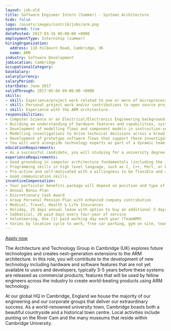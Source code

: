 ```yaml
---
layout: job-old
title: Software Engineer Intern (Summer) - Systems Architecture
hide: false
logo: /assets/images/contrib/jobs/arm.png
sponsored: true
datePosted: 2017-03-16 09:00:00 +0000
employmentType: Internship (summer)
hiringOrganization:
  address: 110 Fulbourn Road, Cambridge, UK
  name: ARM
industry: Software Development
jobLocation: Cambridge
occupationalCategory:
baseSalary:
salaryCurrency:
salaryPeriod:
startDate: June 2017
validThrough: 2017-05-04 09:00:00 +0000
skills:
- skill: Experience/project work related to one or more of microprocessors and hardware (e.g. microcontroller projects, assembler programming, simulators, hardware design), development tools (e.g., debuggers, compilers, disassemblers, visualization), and/or low-level software (e.g., device drivers, operating systems).
- skill: Personal project work and/or contributions to open source projects.
- skill: Experience with the ARM architecture.
responsibilities:
- Computer Science or an Electrical/Electronics Engineering background, and include
- Building an understanding of hardware features and capabilities, system software, development tools, and other use-cases.
- Development of modelling flows and component models in instruction-set simulator environments.
- Modelling investigations to drive technical decisions across a broad spectrum of features, including hardware, software and system architecture.
- Development of prototype software flows that support these investigations and demonstrate use of next-generation extensions to the ARM architecture.
- You will work alongside technology experts as part of a dynamic team that develops next-generation technologies in computer architecture, and collaborates on next generation instruction set and CPU system architectures,  guided by quantitative investigation and expert understanding of the markets ARM serves.
educationRequirements:
- As a successful candidate, you will studying for a university degree, ideally in Computer Science or Electrical/Electronic Engineering, although candidates with other academic backgrounds with the relevant skills will also be considered. You will have a keen interest in varied aspects of computing from software to hardware, and in computer architectures and the interaction between software and hardware in real systems. You will possess an inquisitive mind-set that seeks to find and communicate the best answers to complex technical problems based on systematic investigation, and be committed to extending the breadth and depth of your knowledge.
experienceRequirements:
- Good grounding in computer architecture fundamentals (including the interaction between hardware and software, instruction sets, etc.)
- Programming skills in high level language, such as C, C++, Perl, or Python.
- Pro-active and self-motivated with a willingness to be flexible and accept new challenges.
- Good communication skills.
incentiveCompensation:
- Your particular benefits package will depend on position and type of employment and may be subject to change. Your package will be confirmed on offer of employment. ARM’s benefits program provides permanent employees with the opportunity to stay innovative and healthy, ensure the wellness of their families, and create a positive working environment.
- Annual Bonus Plan
- Discretionary Cash Award
- Group Personal Pension Plan with enhanced company contribution
- Medical, Travel, Health & Life Insurances
- Holiday, 25 days annual leave with option to buy an additional 5 days per year
- Sabbatical, 20 paid days every four-year of service
- Volunteering, One (1) paid working day each year (TeamARM)
- Varies by location cycle to work, free car parking, gym on site, team and social events
---
```


[Apply now](https://careers.peopleclick.com/careerscp/client_arm/external/jobDetails.do?functionName=getJobDetail&jobPostId=30623&localeCode=en-us)

The Architecture and Technology Group in Cambridge (UK) explores future technologies and creates next-generation extensions to the ARM architecture.
In this role, you will contribute to the development of new technology including hardware and software features that are not yet available to users and developers, typically 3-5 years before these systems are released as commercial products; features that will be used by fellow engineers across the industry to create world-beating products using ARM technology.

At our global HQ in Cambridge, England we house the majority of our engineering and our corporate groups that deliver our extraordinary success. As a world-renowned university town, Cambridge boasts both a beautiful countryside and a historical town centre. Local activities include punting on the River Cam and the many museums that reside within Cambridge University.
